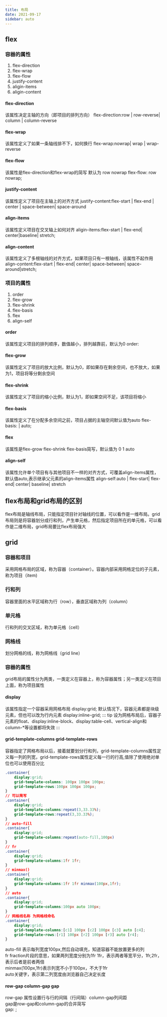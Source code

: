 ```yaml
---
title: 布局
date: 2021-09-17
sidebar: auto
---
```

## flex
### 容器的属性
1. flex-direction
2. flex-wrap
3. flex-flow
4. justify-content
5. aligin-items
6. aligin-content
#### flex-direction 
该属性决定主轴的方向（即项目的排列方向）
flex-direction:row | row-reverse| column | column-reverse
#### flex-wrap
该属性定义了如果一条轴线排不下，如何换行
flex-wrap:nowrap| wrap | wrap-reverse
#### flex-flow
该属性是flex-direction和flex-wrap的简写 默认为 row nowrap
flex-flow: row nowrap;
#### justify-content
该属性定义了项目在主轴上的对齐方式
justify-content:flex-start | flex-end | center | space-between| space-around
#### align-items
该属性定义项目在交叉轴上如何对齐
aligin-items:flex-start | flex-end| center|baseline| stretch;
#### align-content
该属性定义了多根轴线的对齐方式，如果项目只有一根轴线，该属性不起作用
align-content:flex-start | flex-end| center| space-between| space-around|stretch;
### 项目的属性
1. order
2. flex-grow
3. flex-shrink
4. flex-basis
5. flex
6. align-self

#### order
该属性定义项目的排列顺序，数值越小，排列越靠前，默认为0
order: <integer>
#### flex-grow
该属性定义了项目的放大比例，默认为0，即如果存在剩余空间，也不放大，如果为1，项目将等分剩余空间
#### flex-shrink
该属性定义了项目的缩小比例，默认为1，即如果空间不足，该项目将缩小
#### flex-basis
该属性定义了在分配多余空间之前，项目占据的主轴空间默认值为auto
flex-basis:<length> | auto;
#### flex
该属性是flex-grow flex-shrink flex-basis简写，默认值为 0 1 auto
#### align-self
该属性允许单个项目有与其他项目不一样的对齐方式，可覆盖align-items属性，默认值auto,表示继承父元素的align-items属性
align-self:auto | flex-start| flex-end| center| baseline| stretch
## flex布局和grid布局的区别
flex布局是轴线布局，只能指定项目针对轴线的位置，可以看作是一维布局。grid布局则是将容器划分成行和列，产生单元格，然后指定项目所在的单元格，可以看作是二维布局，grid布局要比flex布局强大
## grid
### 容器和项目
采用网格布局的区域，称为容器（container）。容器内部采用网格定位的子元素，称为项目（item)
### 行和列
容器里面的水平区域称为行（row），垂直区域称为列（column）
### 单元格
行和列的交叉区域，称为单元格（cell）
### 网格线
划分网格的线，称为网格线（grid line）
### 容器的属性
grid布局的属性分为两类，一类定义在容器上，称为容器属性；另一类定义在项目上面，称为项目属性
#### display
该属性指定一个容器采用网格布局
display:grid;
默认情况下，容器元素都是块级元素，但也可以改为行内元素
display:inline-grid;
::: tip
设为网格布局后，容器子元素的float、display:inline-block、display:table-cell、vertical-align和column-*等设置都将失效
:::
#### grid-template-columns grid-template-rows
容器指定了网格布局以后，接着就要划分行和列，grid-template-columns属性定义每一列的列宽，grid-template-rows属性定义每一行的行高,值除了使用绝对单位也可以使用百分比
```css
.container{
    display:grid;
    grid-template-columns: 100px 100px 100px;
    grid-template-rows:100px 100px 100px;
} 
// 可以简写
.container{
    display:grid;
    grid-template-columns:repeat(3,33.33%);
    grid-template-rows:repeat(3,33.33%);
}
// auto-fill
.container{
    display:grid;
    grid-template-columns:repeat(auto-fill,100px)
}
// fr
.container{
    display:grid;
    grid-template-columns:1fr 1fr;
}
// minmax()
.container{
    display:grid;
    grid-template-columns:1fr 1fr minmax(100px,1fr);
}
// auto
.container{
    display:grid;
    grid-template-columns:100px auto 100px;
}
// 网格线名称 为网格线命名
.container{
    display:grid;
    grid-template-columns:[c1] 100px [c2] 100px [c3] auto [c4];
    grid-template-rows:[r1] 100px [r2] 100px [r3] auto [r4];
}
```
auto-fill 表示每列宽度100px,然后自动填充，知道容器不能放置更多的列</br>
fr fraction片段的意思，如果两列宽度分别为1fr 1fr，表示两者等宽平分，1fr,2fr，表示后者是前者两倍</br>
minmax(100px,1fr)表示列宽不小于100px，不大于1fr</br>
auto关键字，表示第二列宽度由浏览器自己决定长度
#### row-gap column-gap gap
row-gap 属性设置行与行的间隔（行间隔）column-gap列间距</br>
gap是row-gap和column-gap的合并简写</br>
gap: <row-gap> <column-gap>;
